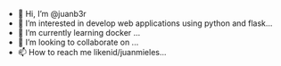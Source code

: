 - 👋 Hi, I’m @juanb3r
- 👀 I’m interested in develop web applications using python and flask...
- 🌱 I’m currently learning docker ...
- 💞️ I’m looking to collaborate on ...
- 📫 How to reach me likenid/juanmieles...

<!---
juanb3r/juanb3r is a ✨ special ✨ repository because its `README.md` (this file) appears on your GitHub profile.
You can click the Preview link to take a look at your changes.
--->
